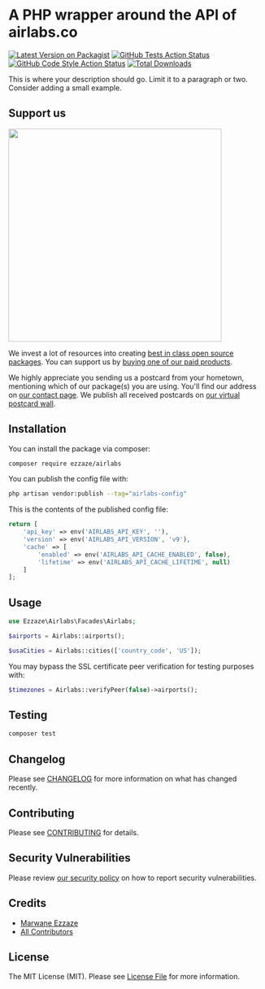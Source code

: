 # A PHP wrapper around the API of airlabs.co

[![Latest Version on Packagist](https://img.shields.io/packagist/v/ezzaze/airlabs.svg?style=flat-square)](https://packagist.org/packages/ezzaze/airlabs)
[![GitHub Tests Action Status](https://img.shields.io/github/workflow/status/ezzaze/airlabs/run-tests?label=tests)](https://github.com/ezzaze/airlabs/actions?query=workflow%3Arun-tests+branch%3Amain)
[![GitHub Code Style Action Status](https://img.shields.io/github/workflow/status/ezzaze/airlabs/Check%20&%20fix%20styling?label=code%20style)](https://github.com/ezzaze/airlabs/actions?query=workflow%3A"Check+%26+fix+styling"+branch%3Amain)
[![Total Downloads](https://img.shields.io/packagist/dt/ezzaze/airlabs.svg?style=flat-square)](https://packagist.org/packages/ezzaze/airlabs)

This is where your description should go. Limit it to a paragraph or two. Consider adding a small example.

## Support us

[<img src="https://github-ads.s3.eu-central-1.amazonaws.com/airlabs.jpg?t=1" width="419px" />](https://spatie.be/github-ad-click/airlabs)

We invest a lot of resources into creating [best in class open source packages](https://spatie.be/open-source). You can support us by [buying one of our paid products](https://spatie.be/open-source/support-us).

We highly appreciate you sending us a postcard from your hometown, mentioning which of our package(s) you are using. You'll find our address on [our contact page](https://spatie.be/about-us). We publish all received postcards on [our virtual postcard wall](https://spatie.be/open-source/postcards).

## Installation

You can install the package via composer:

```bash
composer require ezzaze/airlabs
```

You can publish the config file with:

```bash
php artisan vendor:publish --tag="airlabs-config"
```

This is the contents of the published config file:

```php
return [
    'api_key' => env('AIRLABS_API_KEY', ''),
    'version' => env('AIRLABS_API_VERSION', 'v9'),
    'cache' => [
        'enabled' => env('AIRLABS_API_CACHE_ENABLED', false),
        'lifetime' => env('AIRLABS_API_CACHE_LIFETIME', null)
    ]
];
```

## Usage

```php
use Ezzaze\Airlabs\Facades\Airlabs;

$airports = Airlabs::airports();

$usaCities = Airlabs::cities(['country_code', 'US']);
```

You may bypass the SSL certificate peer verification for testing purposes with:
```php
$timezones = Airlabs::verifyPeer(false)->airports();
```

## Testing

```bash
composer test
```

## Changelog

Please see [CHANGELOG](CHANGELOG.md) for more information on what has changed recently.

## Contributing

Please see [CONTRIBUTING](.github/CONTRIBUTING.md) for details.

## Security Vulnerabilities

Please review [our security policy](../../security/policy) on how to report security vulnerabilities.

## Credits

- [Marwane Ezzaze](https://github.com/ezzaze)
- [All Contributors](../../contributors)

## License

The MIT License (MIT). Please see [License File](LICENSE.md) for more information.
